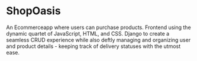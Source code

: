 # ShopOasis
 An Ecommerceapp where users can purchase products.
 Frontend using the dynamic quartet of JavaScript, HTML, and CSS.
 Django to create a seamless CRUD experience while also deftly managing and organizing user and product
 details - keeping track of delivery statuses with the utmost ease.
